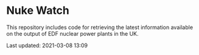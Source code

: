 # Nuke Watch

This repository includes code for retrieving the latest information available on the output of EDF nuclear power plants in the UK.

Last updated: 2021-03-08 13:09